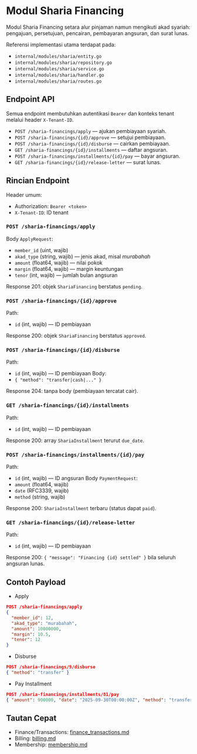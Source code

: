 # Modul Sharia Financing

Modul Sharia Financing setara alur pinjaman namun mengikuti akad syariah: pengajuan, persetujuan, pencairan, pembayaran angsuran, dan surat lunas.

Referensi implementasi utama terdapat pada:
- `internal/modules/sharia/entity.go`
- `internal/modules/sharia/repository.go`
- `internal/modules/sharia/service.go`
- `internal/modules/sharia/handler.go`
- `internal/modules/sharia/routes.go`

## Endpoint API

Semua endpoint membutuhkan autentikasi `Bearer` dan konteks tenant melalui header `X-Tenant-ID`.

- `POST /sharia-financings/apply` — ajukan pembiayaan syariah.
- `POST /sharia-financings/{id}/approve` — setujui pembiayaan.
- `POST /sharia-financings/{id}/disburse` — cairkan pembiayaan.
- `GET /sharia-financings/{id}/installments` — daftar angsuran.
- `POST /sharia-financings/installments/{id}/pay` — bayar angsuran.
- `GET /sharia-financings/{id}/release-letter` — surat lunas.

## Rincian Endpoint

Header umum:
- Authorization: `Bearer <token>`
- `X-Tenant-ID`: ID tenant

### `POST /sharia-financings/apply`
Body `ApplyRequest`:
- `member_id` (uint, wajib)
- `akad_type` (string, wajib) — jenis akad, misal *murabahah*
- `amount` (float64, wajib) — nilai pokok
- `margin` (float64, wajib) — margin keuntungan
- `tenor` (int, wajib) — jumlah bulan angsuran

Response 201: objek `ShariaFinancing` berstatus `pending`.

### `POST /sharia-financings/{id}/approve`
Path:
- `id` (int, wajib) — ID pembiayaan

Response 200: objek `ShariaFinancing` berstatus `approved`.

### `POST /sharia-financings/{id}/disburse`
Path:
- `id` (int, wajib) — ID pembiayaan
Body:
- `{ "method": "transfer|cash|..." }`

Response 204: tanpa body (pembiayaan tercatat cair).

### `GET /sharia-financings/{id}/installments`
Path:
- `id` (int, wajib) — ID pembiayaan

Response 200: array `ShariaInstallment` terurut `due_date`.

### `POST /sharia-financings/installments/{id}/pay`
Path:
- `id` (int, wajib) — ID angsuran
Body `PaymentRequest`:
- `amount` (float64, wajib)
- `date` (RFC3339, wajib)
- `method` (string, wajib)

Response 200: `ShariaInstallment` terbaru (status dapat `paid`).

### `GET /sharia-financings/{id}/release-letter`
Path:
- `id` (int, wajib) — ID pembiayaan

Response 200: `{ "message": "Financing {id} settled" }` bila seluruh angsuran lunas.

## Contoh Payload

- Apply
```json
POST /sharia-financings/apply
{
  "member_id": 12,
  "akad_type": "murabahah",
  "amount": 10000000,
  "margin": 10.5,
  "tenor": 12
}
```

- Disburse
```json
POST /sharia-financings/9/disburse
{ "method": "transfer" }
```

- Pay Installment
```json
POST /sharia-financings/installments/81/pay
{ "amount": 900000, "date": "2025-09-30T00:00:00Z", "method": "transfer" }
```

## Tautan Cepat

- Finance/Transactions: [finance_transactions.md](finance_transactions.md)
- Billing: [billing.md](billing.md)
- Membership: [membership.md](membership.md)
